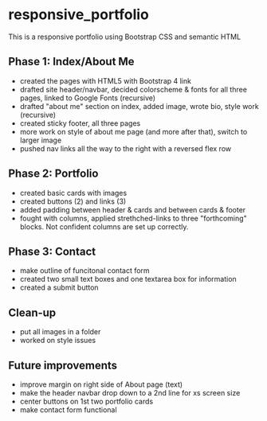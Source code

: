 # responsive_portfolio
This is a responsive portfolio using Bootstrap CSS and semantic HTML

## Phase 1: Index/About Me
- created the pages with HTML5 with Bootstrap 4 link
- drafted site header/navbar, decided colorscheme & fonts for all three pages, linked to Google Fonts (recursive)
- drafted "about me" section on index, added image, wrote bio, style work (recursive)
- created sticky footer, all three pages
- more work on style of about me page (and more after that), switch to larger image
- pushed nav links all the way to the right with a reversed flex row

## Phase 2: Portfolio
- created basic cards with images
- created buttons (2) and links (3)
- added padding between header & cards and between cards & footer
- fought with columns, applied strethched-links to three "forthcoming" blocks. Not confident columns are set up correctly.

## Phase 3: Contact
- make outline of funcitonal contact form
- created two small text boxes and one textarea box for information
- created a submit button

## Clean-up
- put all images in a folder
- worked on style issues

## Future improvements
- improve margin on right side of About page (text)
- make the header navbar drop down to a 2nd line for xs screen size
- center buttons on 1st two portfolio cards
- make contact form functional